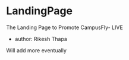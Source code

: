 # LandingPage
The Landing Page to Promote CampusFly- LIVE
- author: Rikesh Thapa

Will add more eventually
